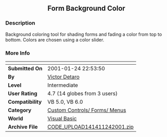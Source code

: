 ﻿<div align="center">

## Form Background Color


</div>

### Description

Background coloring tool for shading forms and fading a color from top to bottom. Colors are chosen using a color slider.
 
### More Info
 


<span>             |<span>
---                |---
**Submitted On**   |2001-01-24 22:53:50
**By**             |[Victor Detaro](https://github.com/Planet-Source-Code/PSCIndex/blob/master/ByAuthor/victor-detaro.md)
**Level**          |Intermediate
**User Rating**    |4.7 (14 globes from 3 users)
**Compatibility**  |VB 5\.0, VB 6\.0
**Category**       |[Custom Controls/ Forms/  Menus](https://github.com/Planet-Source-Code/PSCIndex/blob/master/ByCategory/custom-controls-forms-menus__1-4.md)
**World**          |[Visual Basic](https://github.com/Planet-Source-Code/PSCIndex/blob/master/ByWorld/visual-basic.md)
**Archive File**   |[CODE\_UPLOAD141411242001\.zip](https://github.com/Planet-Source-Code/victor-detaro-form-background-color__1-14695/archive/master.zip)








